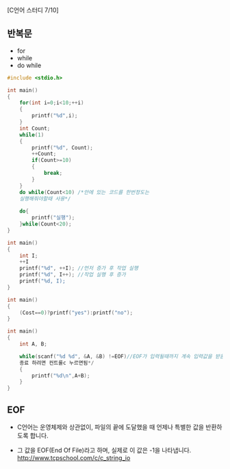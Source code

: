 [C언어 스터디 7/10]

## 반복문
* for
* while
* do while

```c
#include <stdio.h>

int main()
{
    for(int i=0;i<10;++i)
    {
        printf("%d",i);
    }
    int Count;
    while(1)
    {
        printf("%d", Count);
        ++Count;
        if(Count>=10)
        {
            break;
        }
    }
    do while(Count<10) /*안에 있는 코드를 한번정도는
    실행해줘야할때 사용*/
    
    do{
        printf("실행");
    }while(Count<20);
}
```

```C
int main()
{
    int I;
    ++I
    printf("%d", ++I); //먼저 증가 후 작업 실행
    printf("%d", I++); //작업 실행 후 증가
    printf("%d, I);
}
```


```C
int main()
{
    (Cost==0)?printf("yes"):printf("no");
}
```

```C
int main()
{
    int A, B;

    while(scanf("%d %d", &A, &B) !=EOF)//EOF가 입력될때까지 계속 입력값을 받음
    종료 하려면 컨트롤c 누르면됨*/
    {
        printf("%d\n",A+B);
    }
}
```

## EOF
* C언어는 운영체제와 상관없이, 파일의 끝에 도달했을 때 언제나 특별한 값을 반환하도록 합니다.

* 그 값을 EOF(End Of File)라고 하며, 실제로 이 값은 -1을 나타냅니다.
http://www.tcpschool.com/c/c_string_io

